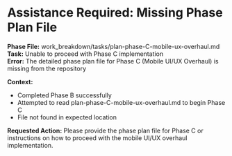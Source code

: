 # Assistance Required: Missing Phase Plan File

**Phase File:** work_breakdown/tasks/plan-phase-C-mobile-ux-overhaul.md  
**Task:** Unable to proceed with Phase C implementation  
**Error:** The detailed phase plan file for Phase C (Mobile UI/UX Overhaul) is missing from the repository

**Context:**
- Completed Phase B successfully
- Attempted to read plan-phase-C-mobile-ux-overhaul.md to begin Phase C
- File not found in expected location

**Requested Action:**
Please provide the phase plan file for Phase C or instructions on how to proceed with the mobile UI/UX overhaul implementation.